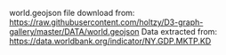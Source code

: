 world.geojson file download from: https://raw.githubusercontent.com/holtzy/D3-graph-gallery/master/DATA/world.geojson
Data extracted from: https://data.worldbank.org/indicator/NY.GDP.MKTP.KD
